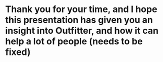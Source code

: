 # Thank you for your time, and I hope this presentation has given you an insight into Outfitter, and how it can help a lot of people (needs to be fixed)
